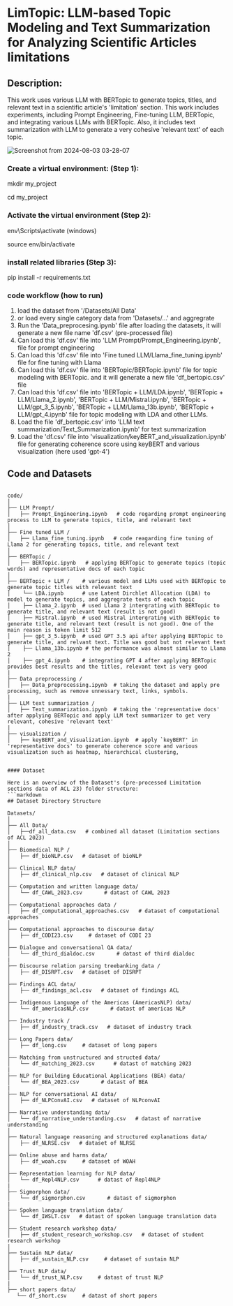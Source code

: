 # LimTopic: LLM-based Topic Modeling and Text Summarization for Analyzing Scientific Articles limitations

## Description:
This work uses various LLM with BERTopic to generate topics, titles, and relevant text in a scientific article's 'limitation' section. 
This work includes experiments, including Prompt Engineering, Fine-tuning LLM, BERTopic, and integrating various LLMs with BERTopic. Also, it includes text summarization with LLM to generate a very cohesive
'relevant text' of each topic.


![Screenshot from 2024-08-03 03-28-07](https://github.com/user-attachments/assets/a45bf4d0-ca25-4194-b625-8b39ff382d2d)

### Create a virtual environment: (Step 1): 
mkdir my_project 

cd my_project

### Activate the virtual environment (Step 2): 
env\Scripts\activate (windows)

source env/bin/activate

### install related libraries (Step 3):
pip install -r requirements.txt

### code workflow (how to run)
1. load the dataset from '/Datasets/All Data'
2. or load every single category data from 'Datasets/...' and aggregrate
3. Run the 'Data_preprocesing.ipynb' file after loading the datasets, it will generate a new file name 'df.csv' (pre-processed file)
4. Can load this 'df.csv' file into 'LLM Prompt/Prompt_Engineering.ipynb',  file for prompt engineering
5. Can load this 'df.csv' file into 'Fine tuned LLM/Llama_fine_tuning.ipynb' file for fine tuning with Llama
6. Can load this 'df.csv' file into 'BERTopic/BERTopic.ipynb' file for topic modeling with BERTopic. and it will generate a new file 'df_bertopic.csv' file
7. Can load this 'df.csv' file into 'BERTopic + LLM/LDA.ipynb', 'BERTopic + LLM/Llama_2.ipynb', 'BERTopic + LLM/Mistral.ipynb', 'BERTopic + LLM/gpt_3_5.ipynb', 'BERTopic + LLM/Llama_13b.ipynb', 'BERTopic + LLM/gpt_4.ipynb' file
   for topic modeling with LDA and other LLMs. 
9. Load the file 'df_bertopic.csv' into 'LLM text summarization/Text_Summarization.ipynb' for text summarization
10. Load the 'df.csv' file into 'visualization/keyBERT_and_visualization.ipynb' file for generating coherence score using keyBERT and various visualization (here used 'gpt-4')

## Code and Datasets

```plaintext

code/
│
├── LLM Prompt/                
│   ├── Prompt_Engineering.ipynb   # code regarding prompt engineering process to LLM to generate topics, title, and relevant text
│
├── Fine tuned LLM /               
│   ├── Llama_fine_tuning.ipynb   # code reagarding fine tuning of Llama 2 for generating topics, title, and relevant text
│
├── BERTopic /             
│   ├── BERTopic.ipynb   # applying BERTopic to generate topics (topic words) and representative docs of each topic      
│
├── BERTopic + LLM /    # various model and LLMs used with BERTopic to generate topic titles with relevant text           
│    └── LDA.ipynb      # use Latent Dirchlet Allocation (LDA) to model to generate topics, and aggregrate texts of each topic
│    ├── Llama_2.ipynb  # used Llama 2 intergrating with BERTopic to generate title, and relevant text (result is not good)
│    ├── Mistral.ipynb  # used Mistral intergrating with BERTopic to generate title, and relevant text (result is not good). One of the main reason is token limit 512 
│    ├── gpt_3_5.ipynb  # used GPT 3.5 api after applying BERTopic to generate title, and relvant text. Title was good but not relevant text
│    ├── Llama_13b.ipynb # the performance was almost similar to Llama 2 
│    ├── gpt_4.ipynb    # integrating GPT 4 after applying BERTopic provides best results and the titles, relevant text is very good
|
├── Data preprocessing /               
│   ├── Data_preprocessing.ipynb  # taking the dataset and apply pre processing, such as remove unnessary text, links, symbols. 
|
├── LLM text summarization /               
│   ├── Text_summarization.ipynb  # taking the 'representative docs' after applying BERTopic and apply LLM text summarizer to get very relevant, cohesive 'relevant text'
|
├── visualization /               
│   ├── keyBERT_and_Visualization.ipynb  # apply `keyBERT' in 'representative docs' to generate coherence score and various visualization such as heatmap, hierarchical clustering, 


#### Dataset 

Here is an overview of the Dataset's (pre-processed Limitation sections data of ACL 23) folder structure:
```markdown
## Dataset Directory Structure

Datasets/
│
├── All Data/                
│   ├──df_all_data.csv   # combined all dataset (Limitation sections of ACL 2023)
│
├── Biomedical NLP /               
│   ├── df_bioNLP.csv   # dataset of bioNLP
│
├── Clinical NLP data/             
│   ├── df_clinical_nlp.csv   # dataset of clinical NLP      
│
├── Computation and written language data/               
│   └── df_CAWL_2023.csv       # datast of CAWL 2023
│
├── Computational approaches data /               
│   ├── df_computational_approaches.csv   # dataset of computational approaches
│
├── Computational approaches to discourse data/             
│   ├── df_CODI23.csv     # dataset of CODI 23 
│
├── Dialogue and conversational QA data/               
│   └── df_third_dialdoc.csv       # datast of third dialdoc
|
├── Discourse relation parsing treebanking data /               
│   ├── df_DISRPT.csv   # dataset of DISRPT
│
├── Findings ACL data/             
│   ├── df_findings_acl.csv   # dataset of findings ACL
│
├── Indigenous Language of the Americas (AmericasNLP) data/               
│   └── df_americasNLP.csv       # datast of americas NLP
│
├── Industry track /               
│   ├── df_industry_track.csv   # dataset of industry track
│
├── Long Papers data/             
│   ├── df_long.csv     # dataset of long papers
│
├── Matching from unstructured and structed data/               
│   └── df_matching_2023.csv      # datast of matching 2023
|
├── NLP for Building Educational Applications (BEA) data/               
│   └── df_BEA_2023.csv       # datast of BEA
|
├── NLP for conversational AI data/             
│   ├── df_NLPConvAI.csv   # dataset of NLPconvAI
│
├── Narrative understanding data/               
│   └── df_narrative_understanding.csv   # datast of narrative understanding
│
├── Natural language reasoning and structured explanations data/           
│   ├── df_NLRSE.csv   # dataset of NLRSE
│
├── Online abuse and harms data/             
│   ├── df_woah.csv     # dataset of WOAH
│
├── Representation learning for NLP data/               
│   └── df_Repl4NLP.csv      # datast of Repl4NLP
|
├── Sigmorphon data/               
│   └── df_sigmorphon.csv       # datast of sigmorphon
|
├── Spoken language translation data/               
│   └── df_IWSLT.csv   # datast of spoken language translation data
│
├── Student research workshop data/           
│   ├── df_student_research_workshop.csv   # dataset of student research workshop
│
├── Sustain NLP data/             
│   ├── df_sustain_NLP.csv     # dataset of sustain NLP
│
├── Trust NLP data/               
│   └── df_trust_NLP.csv     # datast of trust NLP
|
├── short papers data/               
   └── df_short.csv     # datast of short papers 
